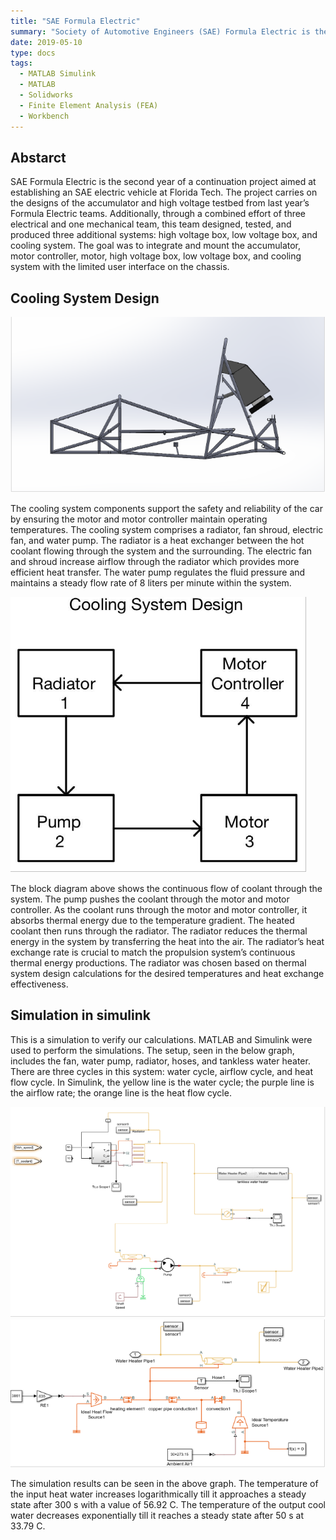 ```yaml
---
title: "SAE Formula Electric"
summary: "Society of Automotive Engineers (SAE) Formula Electric is the second year of a continuation project aimed at establishing an SAE electric vehicle at Florida Tech. The project carries on the designs of the accumulator and high voltage testbed from last year’s Formula Electric teams. Additionally, through a combined effort of three electrical and one mechanical team, this team designed, tested, and produced three additional systems: high voltage box, low voltage box, and cooling system. The goal was to integrate and mount the accumulator, motor controller, motor, high voltage box, low voltage box, and cooling system with the limited user interface on the chassis."
date: 2019-05-10
type: docs
tags:
  - MATLAB Simulink
  - MATLAB
  - Solidworks
  - Finite Element Analysis (FEA)
  - Workbench
---
```


## Abstarct

SAE Formula Electric is the second year of a continuation project aimed at establishing an SAE electric vehicle at Florida Tech. The project carries on the designs of the accumulator and high voltage testbed from last year’s Formula Electric teams. Additionally, through a combined effort of three electrical and one mechanical team, this team designed, tested, and produced three additional systems: high voltage box, low voltage box, and cooling system. The goal was to integrate and mount the accumulator, motor controller, motor, high voltage box, low voltage box, and cooling system with the limited user interface on the chassis.

## Cooling System Design

![FSAE](FSAE1.png "CAD of the cooling system")

The cooling system components support the safety and reliability of the car by ensuring the motor and motor controller maintain operating temperatures. The cooling system comprises a radiator, fan shroud, electric fan, and water pump. The radiator is a heat exchanger between the hot coolant flowing through the system and the surrounding. The electric fan and shroud increase airflow through the radiator which provides more efficient heat transfer. The water pump regulates the fluid pressure and maintains a steady flow rate of 8 liters per minute within the system.

![FSAE](FSAE2.png "Block Diagram of the cooling system")

The block diagram above shows the continuous flow of coolant through the system. The pump pushes the coolant through the motor and motor controller. As the coolant runs through the motor and motor controller, it absorbs thermal energy due to the temperature gradient. The heated coolant then runs through the radiator. The radiator reduces the thermal energy in the system by transferring the heat into the air. The radiator’s heat exchange rate is crucial to match the propulsion system’s continuous thermal energy productions. The radiator was chosen based on thermal system design calculations for the desired temperatures and heat exchange effectiveness.

## Simulation in simulink

This is a simulation to verify our calculations. MATLAB and Simulink were used to perform the simulations. The setup, seen in the below graph, includes the fan, water pump, radiator, hoses, and tankless water heater. There are three cycles in this system: water cycle, airflow cycle, and heat flow cycle. In Simulink, the yellow line is the water cycle; the purple line is the airflow rate; the orange line is the heat flow cycle. 

![FSAE](FSAE3.png "Result")
![FSAE](FSAE4.png "Result")

The simulation results can be seen in the above graph. The temperature of the input heat water increases logarithmically till it approaches a steady state after 300 s with a value of 56.92 C. The temperature of the output cool water decreases exponentially till it reaches a steady state after 50 s at 33.79 C.